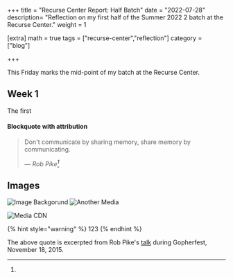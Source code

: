 +++
title = "Recurse Center Report: Half Batch"
date = "2022-07-28"
description= "Reflection on my first half of the Summer 2022 2 batch at the Recurse Center."
weight = 1

[extra]
math = true
tags = ["recurse-center","reflection"]
category = ["blog"]

+++

This Friday marks the mid-point of my batch at the Recurse Center.

<!--more-->

## Week 1

The first 




#### Blockquote with attribution

> Don't communicate by sharing memory, share memory by communicating.</p> —
> <cite>Rob Pike[^1]</cite>



## Images

![Image Backgorund](../assets/test.png) 
![Another Media]()

![Media CDN](https://plchldr.co/i/1280x720?bg=2ecc40)

{% hint style="warning" %} 123 {% endhint %}

[^1]:
The above quote is excerpted from Rob Pike's
[talk](https://www.youtube.com/watch?v=PAAkCSZUG1c) during Gopherfest,
November 18, 2015.
